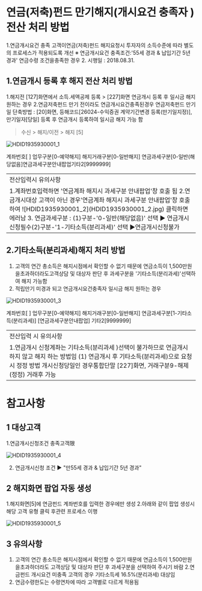# 연금(저축)펀드 만기해지(개시요건 충족자 ) 전산 처리 방법
1.연금개시요건 충족
고객이연금(저축)펀드 해지요청시
투자자의 소득수준에 따라 별도의 프로세스가 적용되도록 개선
※ 연금개시요건 충족조건:'55세 경과 & 납입기간 5년 경과' 연금수령 조건을충족한 경우
2. 시행일 : 2018.08.31.
## 1.연금개시 등록 후 해지 전산 처리 방법
1.해지전 [127]화면에서 소득.세액공제 등록 > [227]화면 연금개시 등록 후 일시금 해지 원하는 경우
2.연금저축펀드 만기 전이라도 연금개시요건충족된경우 연금저축펀드 만기일
단축방법 : [20]화면, 등해코드[26024-수익증권 계약기간변경 등록(만기일지정)],만기일자[당일] 등록 후
연금개시 등록하여 일시금 해지 가능 함
> 수신 > 해지/이전 > 해지 [5]

![HDID1935930001_1](HDID1935930001_1.jpg)

계좌번호[ ]
업무구분[0-예약해지]
해지거래구분[0-일반해지]
연금과세구분[0-일반(해당없음]연금과세구분안내팝업기타2[9999999]
<table><tbody><tr>
<td>
전산입력시 유의사항</td></tr><tr>
<td>1.계좌번호입력하면 '연금계좌 해지시 과세구분 안내팝업'창 호출 됨
2.연금개시대상 고객이 아닌 경우'연금계좌 해지시 과세구분 안내팝업'창 호출하여
![HDID1935930001_2](HDID1935930001_2.jpg)
클릭하면 에러남
3. 연금과세구분 :
(1)구분-'0-일반(해당없음)' 선택 ▶ 연금개시신청필수(2)구분-'1-기타소득(분리과세)' 선택 ▶연금개시신청불가</td></tr></tbody>
</table>


## 2.기타소득(분리과세)해지 처리 방법
1. 고객의 연간 총소득은 해지시점에서 확인할 수 없기 때문에 연금소득이 1,500만원을초과하더라도고객상담 및 대상자 판단 후 과세구분을 '기타소득(분리과세)'선택하여 해지 가능함
2. 적립만기 미경과 되고 연금개시요건충족자 일시금 해지 원하는 경우

![HDID1935930001_3](HDID1935930001_3.jpg)

계좌번호[ ]
업무구분[0-예약해지]
해지거래구분[0-일반해지]
연금과세구분[1-기타소득(분리과세)]
[연금과세구분안내팝업]
기타2[9999999]

<table><tbody><tr>
<td>
전산입력 시 유의사항</td></tr><tr>
<td>1.연금개시 신청계좌는 기타소득(분리과세 )선택이 불가하므로 연금개시하지 않고 해지 하는 방법임
(1) 연금개시 후 기타소득(분리과세)으로 요청 시 정정 방법
개시신청당일인 경우통합단말 [227]화면, 거래구분9-해제(정정) 거래후 가능</td></tr></tbody>
</table>


# 참고사항
## 1 대상고객
1.연금개시신청조건 충족고객限

![HDID1935930001_4](HDID1935930001_4.jpg)

2. 연금개시신청 조건 ▶ "만55세 경과 & 납입기간 5년 경과"
## 2 해지화면 팝업 자동 생성
1.해지화면[5]에 연금펀드 계좌번호를 입력한 경우에만 생성
2.아래와 같이 팝업 생성시 해당 고객 유형 클릭 후관련 프로세스 이행

![HDID1935930001_5](HDID1935930001_5.jpg)

## 3 유의사항
1. 고객의 연간 총소득은 해지시점에서 확인할 수 없기 때문에 연금소득이 1,500만원을초과하더라도 고객상담 및 대상자 판단 후 과세구분을 선택하여 주시기 바람
2.연금펀드 개시요건 미충족 고객의 경우 기타소득세 16.5%(분리과세) 대상임
3. 연금수령한도는 수령연차에 따라 고객별로 다르게 적용됨
